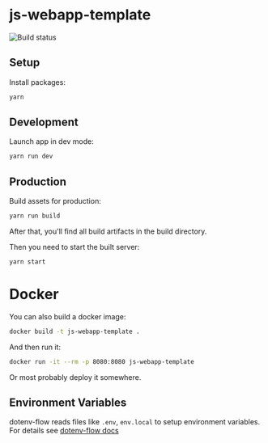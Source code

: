 # js-webapp-template

![Build status](https://github.com/faergeek/js-webapp-template/actions/workflows/main.yml/badge.svg)

## Setup

Install packages:

```sh
yarn
```

## Development

Launch app in dev mode:

```sh
yarn run dev
```

## Production

Build assets for production:

```sh
yarn run build
```

After that, you'll find all build artifacts in the build directory.

Then you need to start the built server:

```sh
yarn start
```

# Docker

You can also build a docker image:

```sh
docker build -t js-webapp-template .
```

And then run it:

```sh
docker run -it --rm -p 8080:8080 js-webapp-template
```

Or most probably deploy it somewhere.

## Environment Variables

dotenv-flow reads files like `.env`, `env.local` to setup environment
variables. For details see [dotenv-flow
docs](https://github.com/kerimdzhanov/dotenv-flow)
